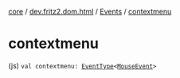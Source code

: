 [core](../../index.md) / [dev.fritz2.dom.html](../index.md) / [Events](index.md) / [contextmenu](./contextmenu.md)

# contextmenu

(js) `val contextmenu: `[`EventType`](../-event-type/index.md)`<`[`MouseEvent`](https://kotlinlang.org/api/latest/jvm/stdlib/org.w3c.dom.events/-mouse-event/index.html)`>`